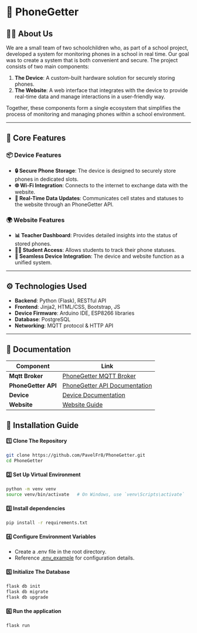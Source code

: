 # 📱 PhoneGetter

## 🧑‍💻 About Us
We are a small team of two schoolchildren who, as part of a school project, developed a system for monitoring phones in a school in real time. Our goal was to create a system that is both convenient and secure. The project consists of two main components:

1. **The Device**: A custom-built hardware solution for securely storing phones.
2. **The Website**: A web interface that integrates with the device to provide real-time data and manage interactions in a user-friendly way.

Together, these components form a single ecosystem that simplifies the process of monitoring and managing phones within a school environment.

---

## 🎯 Core Features

### 📦 Device Features
- **🔒 Secure Phone Storage**: The device is designed to securely store phones in dedicated slots.
- **🌐 Wi-Fi Integration**: Connects to the internet to exchange data with the website.
- **🔄 Real-Time Data Updates**: Communicates cell states and statuses to the website through an PhoneGetter API.

### 🌍 Website Features
- **📊 Teacher Dashboard**: Provides detailed insights into the status of stored phones.
- **👨‍🎓 Student Access**: Allows students to track their phone statuses.
- **🔗 Seamless Device Integration**: The device and website function as a unified system.

---

## ⚙️ Technologies Used
- **Backend**: Python (Flask), RESTful API
- **Frontend**: Jinja2, HTML/CSS, Bootstrap, JS
- **Device Firmware**: Arduino IDE, ESP8266 libraries
- **Database**: PostgreSQL
- **Networking**: MQTT protocol & HTTP API

---


## 📜 Documentation

| **Component**        | **Link**                                                                                                        |
|----------------------|-----------------------------------------------------------------------------------------------------------------|
| **Mqtt Broker**      | [PhoneGetter MQTT Broker](https://github.com/PavelFr8/PhoneGetter_mqtt)                                         |
| **PhoneGetter API**  | [PhoneGetter API Documentation](https://github.com/PavelFr8/PhoneGetter/blob/main/app/api/api_documentation.md) |
| **Device**           | [Device Documentation](#)                                                                                       |
| **Website**          | [Website Guide](https://github.com/PavelFr8/PhoneGetter/blob/main/app/api_documentation.md)                     |



## 🚀 Installation Guide
#### 1️⃣ **Clone The Repository**
 ```bash
 git clone https://github.com/PavelFr8/PhoneGetter.git
 cd PhoneGetter
 ```
#### 2️⃣ **Set Up Virtual Environment**

 ```bash
 python -m venv venv
 source venv/bin/activate   # On Windows, use `venv\Scripts\activate`
 ```

#### 3️⃣ **Install dependencies**

 ```bash
 pip install -r requirements.txt
 ```

#### 4️⃣ **Configure Environment Variables**
 - Create a .env file in the root directory.
 - Reference [.env_example](https://github.com/PavelFr8/PhoneGetter/blob/main/.env_example) for configuration details.
#### 5️⃣  **Initialize The Database**

 ```bash
 flask db init
 flask db migrate
 flask db upgrade
 ```

#### 6️⃣  **Run the application**

 ```bash
 flask run
 ```
